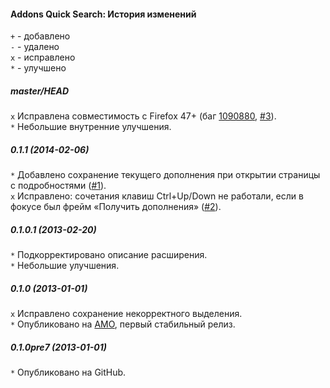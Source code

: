 ﻿#### Addons Quick Search: История изменений

`+` - добавлено<br>
`-` - удалено<br>
`x` - исправлено<br>
`*` - улучшено<br>

##### master/HEAD
`x` Исправлена совместимость с Firefox 47+ (баг <a href="https://bugzilla.mozilla.org/show_bug.cgi?id=1090880">1090880</a>, <a href="https://github.com/Infocatcher/Addons_Quick_Search/issues/3">#3</a>).<br>
`*` Небольшие внутренние улучшения.<br>

##### 0.1.1 (2014-02-06)
`*` Добавлено сохранение текущего дополнения при открытии страницы с подробностями (<a href="https://github.com/Infocatcher/Addons_Quick_Search/issues/1">#1</a>).<br>
`x` Исправлено: сочетания клавиш Ctrl+Up/Down не работали, если в фокусе был фрейм «Получить дополнения» (<a href="https://github.com/Infocatcher/Addons_Quick_Search/issues/2">#2</a>).<br>

##### 0.1.0.1 (2013-02-20)
`*` Подкорректировано описание расширения.<br>
`*` Небольшие улучшения.<br>

##### 0.1.0 (2013-01-01)
`x` Исправлено сохранение некорректного выделения.<br>
`*` Опубликовано на <a href="https://addons.mozilla.org/">AMO</a>, первый стабильный релиз.<br>

##### 0.1.0pre7 (2013-01-01)
`*` Опубликовано на GitHub.<br>